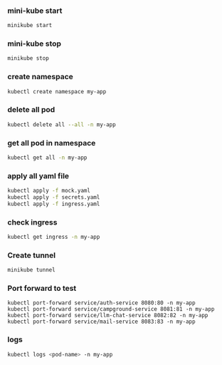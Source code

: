 ### mini-kube start

```sh
minikube start
```

### mini-kube stop

```sh
minikube stop
```

### create namespace

```sh
kubectl create namespace my-app
```

### delete all pod

```sh
kubectl delete all --all -n my-app
```

### get all pod in namespace

```sh
kubectl get all -n my-app
```

### apply all yaml file

```sh
kubectl apply -f mock.yaml
kubectl apply -f secrets.yaml
kubectl apply -f ingress.yaml
```

### check ingress

```sh
kubectl get ingress -n my-app
```

### Create tunnel

```sh
minikube tunnel
```

### Port forward to test

```
kubectl port-forward service/auth-service 8080:80 -n my-app
kubectl port-forward service/campground-service 8081:81 -n my-app
kubectl port-forward service/llm-chat-service 8082:82 -n my-app
kubectl port-forward service/mail-service 8083:83 -n my-app
```

### logs

```sh
kubectl logs <pod-name> -n my-app
```
